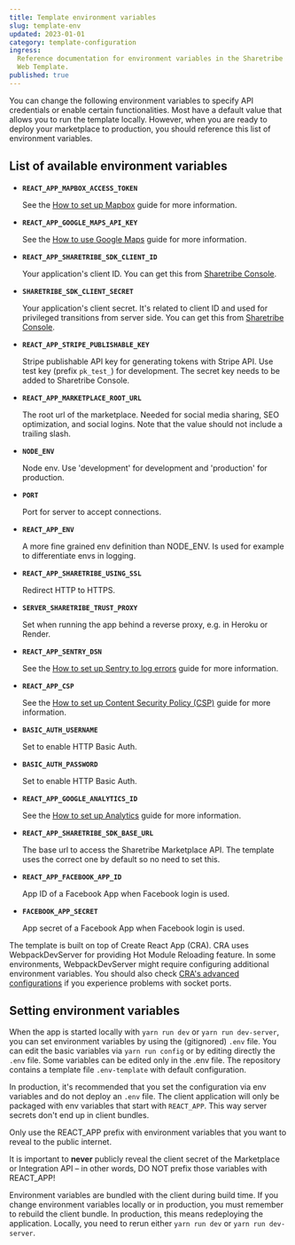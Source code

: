 ```yaml
---
title: Template environment variables
slug: template-env
updated: 2023-01-01
category: template-configuration
ingress:
  Reference documentation for environment variables in the Sharetribe
  Web Template.
published: true
---
```


You can change the following environment variables to specify API
credentials or enable certain functionalities. Most have a default value
that allows you to run the template locally. However, when you are ready
to deploy your marketplace to production, you should reference this list
of environment variables.

## List of available environment variables

- **`REACT_APP_MAPBOX_ACCESS_TOKEN`**

  See the
  [How to set up Mapbox](/template/how-to-set-up-mapbox-for-template/)
  guide for more information.

- **`REACT_APP_GOOGLE_MAPS_API_KEY`**

  See the
  [How to use Google Maps](/template/how-to-use-google-maps-in-template/)
  guide for more information.

- **`REACT_APP_SHARETRIBE_SDK_CLIENT_ID`**

  Your application's client ID. You can get this from
  [Sharetribe Console](https://flex-console.sharetribe.com/applications).

- **`SHARETRIBE_SDK_CLIENT_SECRET`**

  Your application's client secret. It's related to client ID and used
  for privileged transitions from server side. You can get this from
  [Sharetribe Console](https://flex-console.sharetribe.com/applications).

- **`REACT_APP_STRIPE_PUBLISHABLE_KEY`**

  Stripe publishable API key for generating tokens with Stripe API. Use
  test key (prefix `pk_test_`) for development. The secret key needs to
  be added to Sharetribe Console.

- **`REACT_APP_MARKETPLACE_ROOT_URL`**

  The root url of the marketplace. Needed for social media sharing, SEO
  optimization, and social logins. Note that the value should not
  include a trailing slash.

- **`NODE_ENV`**

  Node env. Use 'development' for development and 'production' for
  production.

- **`PORT`**

  Port for server to accept connections.

- **`REACT_APP_ENV`**

  A more fine grained env definition than NODE_ENV. Is used for example
  to differentiate envs in logging.

- **`REACT_APP_SHARETRIBE_USING_SSL`**

  Redirect HTTP to HTTPS.

- **`SERVER_SHARETRIBE_TRUST_PROXY`**

  Set when running the app behind a reverse proxy, e.g. in Heroku or
  Render.

- **`REACT_APP_SENTRY_DSN`**

  See the
  [How to set up Sentry to log errors](/template/how-to-set-up-sentry/)
  guide for more information.

- **`REACT_APP_CSP`**

  See the
  [How to set up Content Security Policy (CSP)](/template/how-to-set-up-csp-for-template/)
  guide for more information.

- **`BASIC_AUTH_USERNAME`**

  Set to enable HTTP Basic Auth.

- **`BASIC_AUTH_PASSWORD`**

  Set to enable HTTP Basic Auth.

- **`REACT_APP_GOOGLE_ANALYTICS_ID`**

  See the
  [How to set up Analytics](/template/how-to-set-up-analytics-for-template/)
  guide for more information.

* **`REACT_APP_SHARETRIBE_SDK_BASE_URL`**

  The base url to access the Sharetribe Marketplace API. The template
  uses the correct one by default so no need to set this.

* **`REACT_APP_FACEBOOK_APP_ID`**

  App ID of a Facebook App when Facebook login is used.

* **`FACEBOOK_APP_SECRET`**

  App secret of a Facebook App when Facebook login is used.

<info>

The template is built on top of Create React App (CRA). CRA uses
WebpackDevServer for providing Hot Module Reloading feature. In some
environments, WebpackDevServer might require configuring additional
environment variables. You should also check
[CRA's advanced configurations](https://create-react-app.dev/docs/advanced-configuration)
if you experience problems with socket ports.

</info>

## Setting environment variables

When the app is started locally with `yarn run dev` or
`yarn run dev-server`, you can set environment variables by using the
(gitignored) `.env` file. You can edit the basic variables via
`yarn run config` or by editing directly the `.env` file. Some variables
can be edited only in the .env file. The repository contains a template
file `.env-template` with default configuration.

In production, it's recommended that you set the configuration via env
variables and do not deploy an `.env` file. The client application will
only be packaged with env variables that start with `REACT_APP`. This
way server secrets don't end up in client bundles.

<warning>

Only use the REACT_APP prefix with environment variables that you want
to reveal to the public internet.

It is important to **never** publicly reveal the client secret of the
Marketplace or Integration API – in other words, DO NOT prefix those
variables with REACT_APP!

</warning>

Environment variables are bundled with the client during build time. If
you change environment variables locally or in production, you must
remember to rebuild the client bundle. In production, this means
redeploying the application. Locally, you need to rerun either
`yarn run dev` or `yarn run dev-server`.
